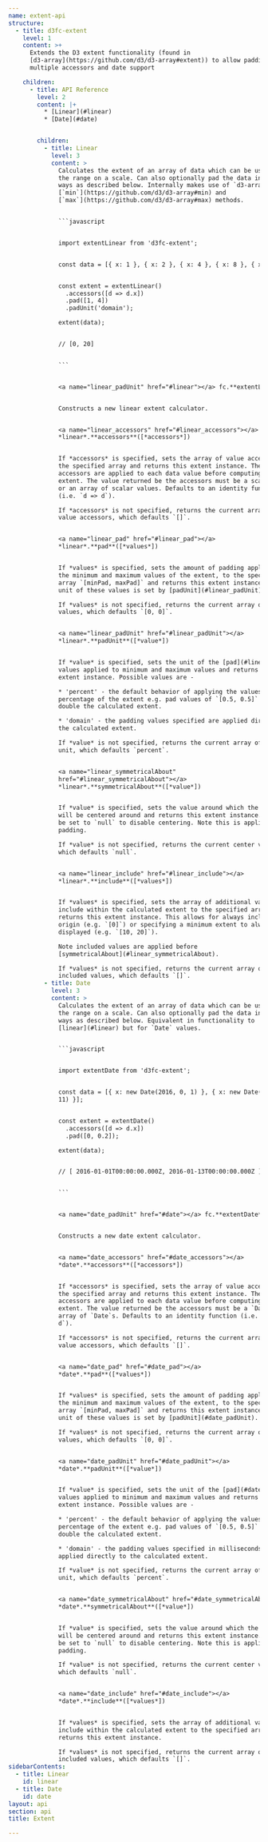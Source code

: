 ```yaml
---
name: extent-api
structure:
  - title: d3fc-extent
    level: 1
    content: >+
      Extends the D3 extent functionality (found in
      [d3-array](https://github.com/d3/d3-array#extent)) to allow padding,
      multiple accessors and date support

    children:
      - title: API Reference
        level: 2
        content: |+
          * [Linear](#linear)
          * [Date](#date)


        children:
          - title: Linear
            level: 3
            content: >
              Calculates the extent of an array of data which can be used to set
              the range on a scale. Can also optionally pad the data in various
              ways as described below. Internally makes use of `d3-array`'s
              [`min`](https://github.com/d3/d3-array#min) and
              [`max`](https://github.com/d3/d3-array#max) methods.


              ```javascript


              import extentLinear from 'd3fc-extent';


              const data = [{ x: 1 }, { x: 2 }, { x: 4 }, { x: 8 }, { x: 16 }];


              const extent = extentLinear()
                .accessors([d => d.x])
                .pad([1, 4])
                .padUnit('domain');

              extent(data);


              // [0, 20]


              ```


              <a name="linear_padUnit" href="#linear"></a> fc.**extentLinear**()


              Constructs a new linear extent calculator.


              <a name="linear_accessors" href="#linear_accessors"></a>
              *linear*.**accessors**([*accessors*])


              If *accessors* is specified, sets the array of value accessors to
              the specified array and returns this extent instance. The
              accessors are applied to each data value before computing the
              extent. The value returned be the accessors must be a scalar value
              or an array of scalar values. Defaults to an identity function
              (i.e. `d => d`).

              If *accessors* is not specified, returns the current array of
              value accessors, which defaults `[]`.


              <a name="linear_pad" href="#linear_pad"></a>
              *linear*.**pad**([*values*])


              If *values* is specified, sets the amount of padding applied to
              the minimum and maximum values of the extent, to the specified
              array `[minPad, maxPad]` and returns this extent instance. The
              unit of these values is set by [padUnit](#linear_padUnit).

              If *values* is not specified, returns the current array of padding
              values, which defaults `[0, 0]`.


              <a name="linear_padUnit" href="#linear_padUnit"></a>
              *linear*.**padUnit**([*value*])


              If *value* is specified, sets the unit of the [pad](#linear_pad)
              values applied to minimum and maximum values and returns this
              extent instance. Possible values are -

              * 'percent' - the default behavior of applying the values as a
              percentage of the extent e.g. pad values of `[0.5, 0.5]` would
              double the calculated extent.

              * 'domain' - the padding values specified are applied directly to
              the calculated extent.

              If *value* is not specified, returns the current array of padding
              unit, which defaults `percent`.


              <a name="linear_symmetricalAbout"
              href="#linear_symmetricalAbout"></a>
              *linear*.**symmetricalAbout**([*value*])


              If *value* is specified, sets the value around which the extent
              will be centered around and returns this extent instance. Can also
              be set to `null` to disable centering. Note this is applied before
              padding.

              If *value* is not specified, returns the current center value,
              which defaults `null`.


              <a name="linear_include" href="#linear_include"></a>
              *linear*.**include**([*values*])


              If *values* is specified, sets the array of additional values to
              include within the calculated extent to the specified array and
              returns this extent instance. This allows for always including an
              origin (e.g. `[0]`) or specifying a minimum extent to always be
              displayed (e.g. `[10, 20]`).

              Note included values are applied before
              [symmetricalAbout](#linear_symmetricalAbout).

              If *values* is not specified, returns the current array of
              included values, which defaults `[]`.
          - title: Date
            level: 3
            content: >
              Calculates the extent of an array of data which can be used to set
              the range on a scale. Can also optionally pad the data in various
              ways as described below. Equivalent in functionality to
              [linear](#linear) but for `Date` values.


              ```javascript


              import extentDate from 'd3fc-extent';


              const data = [{ x: new Date(2016, 0, 1) }, { x: new Date(2016, 0,
              11) }];


              const extent = extentDate()
                .accessors([d => d.x])
                .pad([0, 0.2]);

              extent(data);


              // [ 2016-01-01T00:00:00.000Z, 2016-01-13T00:00:00.000Z ]


              ```


              <a name="date_padUnit" href="#date"></a> fc.**extentDate**()


              Constructs a new date extent calculator.


              <a name="date_accessors" href="#date_accessors"></a>
              *date*.**accessors**([*accessors*])


              If *accessors* is specified, sets the array of value accessors to
              the specified array and returns this extent instance. The
              accessors are applied to each data value before computing the
              extent. The value returned be the accessors must be a `Date` or an
              array of `Date`s. Defaults to an identity function (i.e. `d =>
              d`).

              If *accessors* is not specified, returns the current array of
              value accessors, which defaults `[]`.


              <a name="date_pad" href="#date_pad"></a>
              *date*.**pad**([*values*])


              If *values* is specified, sets the amount of padding applied to
              the minimum and maximum values of the extent, to the specified
              array `[minPad, maxPad]` and returns this extent instance. The
              unit of these values is set by [padUnit](#date_padUnit).

              If *values* is not specified, returns the current array of padding
              values, which defaults `[0, 0]`.


              <a name="date_padUnit" href="#date_padUnit"></a>
              *date*.**padUnit**([*value*])


              If *value* is specified, sets the unit of the [pad](#date_pad)
              values applied to minimum and maximum values and returns this
              extent instance. Possible values are -

              * 'percent' - the default behavior of applying the values as a
              percentage of the extent e.g. pad values of `[0.5, 0.5]` would
              double the calculated extent.

              * 'domain' - the padding values specified in milliseconds are
              applied directly to the calculated extent.

              If *value* is not specified, returns the current array of padding
              unit, which defaults `percent`.


              <a name="date_symmetricalAbout" href="#date_symmetricalAbout"></a>
              *date*.**symmetricalAbout**([*value*])


              If *value* is specified, sets the value around which the extent
              will be centered around and returns this extent instance. Can also
              be set to `null` to disable centering. Note this is applied before
              padding.

              If *value* is not specified, returns the current center value,
              which defaults `null`.


              <a name="date_include" href="#date_include"></a>
              *date*.**include**([*values*])


              If *values* is specified, sets the array of additional values to
              include within the calculated extent to the specified array and
              returns this extent instance.

              If *values* is not specified, returns the current array of
              included values, which defaults `[]`.
sidebarContents:
  - title: Linear
    id: linear
  - title: Date
    id: date
layout: api
section: api
title: Extent

---
```

